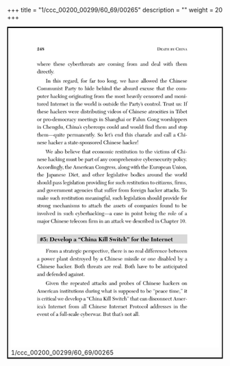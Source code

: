 +++
title = "1/ccc_00200_00299/60_69/00265"
description = ""
weight = 20
+++

<table style="border:2px solid black;max-width:800px;max-height:800px;" 
><tr><td>
<img class="center-fit-jpg"
src="/jpg_/out_jpg_dbc_265.jpg">
1/ccc_00200_00299/60_69/00265
</img></td></tr></table>
